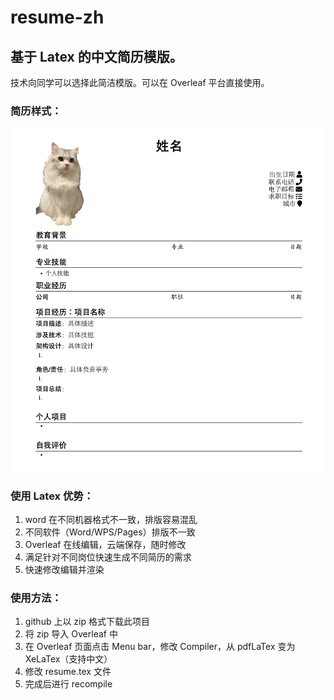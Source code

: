 # resume-zh
## 基于 Latex 的中文简历模版。

技术向同学可以选择此简洁模版。可以在 Overleaf 平台直接使用。

### 简历样式：
![example](https://github.com/MichaelRren/resume-zh/blob/main/docs/images/example.png)

### 使用 Latex 优势：
1. word 在不同机器格式不一致，排版容易混乱
2. 不同软件（Word/WPS/Pages）排版不一致
3. Overleaf 在线编辑，云端保存，随时修改
4. 满足针对不同岗位快速生成不同简历的需求
5. 快速修改编辑并渲染

### 使用方法：
1. github 上以 zip 格式下载此项目
2. 将 zip 导入 Overleaf 中
3. 在 Overleaf 页面点击 Menu bar，修改 Compiler，从 pdfLaTex 变为 XeLaTex（支持中文）
4. 修改 resume.tex 文件
5. 完成后进行 recompile
